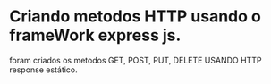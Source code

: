 # Criando metodos HTTP usando o frameWork express js.
 foram criados os metodos GET, POST, PUT, DELETE USANDO HTTP response estático.

